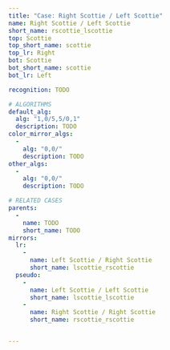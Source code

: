 ```yaml
---
title: "Case: Right Scottie / Left Scottie"
name: Right Scottie / Left Scottie
short_name: rscottie_lscottie
top: Scottie
top_short_name: scottie
top_lr: Right
bot: Scottie
bot_short_name: scottie
bot_lr: Left

recognition: TODO

# ALGORITHMS
default_alg:
  alg: "1,0/5,5/0,1"
  description: TODO
color_mirror_algs:
  -
    alg: "0,0/"
    description: TODO
other_algs:
  -
    alg: "0,0/"
    description: TODO

# RELATED CASES
parents:
  -
    name: TODO
    short_name: TODO
mirrors:
  lr:
    -
      name: Left Scottie / Right Scottie
      short_name: lscottie_rscottie
  pseudo:
    -
      name: Left Scottie / Left Scottie
      short_name: lscottie_lscottie
    -
      name: Right Scottie / Right Scottie
      short_name: rscottie_rscottie


---
```


